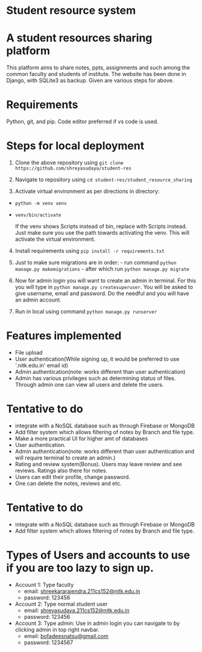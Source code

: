 # Student resource system

# A student resources sharing platform

This platform aims to share notes, ppts, assignments and such among the common faculty and students of institute. The website has been done in Django, with SQLite3 as backup.
Given are various steps for above.

# Requirements
Python, git, and pip.
Code editor preferred if vs code is used.

# Steps for local deployment

1. Clone the above repository using ```git clone https://github.com/shreyasudaya/student-res```

2. Navigate to repository using ```cd student-res/student_resource_sharing```

3. Activate virtual environment as per directions in directory:
  - ```python -m venv venv``` 
  - ```venv/bin/activate```

    If the venv shows Scripts instead of bin, replace with Scripts instead. Just make sure you use the path towards activating the venv.
    This will activate the virtual environment. 

4. Install requirements using ```pip install -r requirements.txt``` 

5. Just to make sure migrations are in order:
        - run command ```python manage.py makemigrations```
        - after which run ```python manage.py migrate```

6. Now for admin login you will want to create an admin in terminal. For this you will type in ```python manage.py createsuperuser```. You will be asked to give username, email and password. Do the needful and you will have an admin account.

7. Run in local using command ```python manage.py runserver```

# Features implemented

- File upload
- User authentication(While signing up, it would be preferred to use '.nitk.edu.in' email id)
- Admin authentication(note: works different than user authentication)
- Admin has various privileges such as determining status of files. Through admin one can view all users and delete the users.

# Tentative to do
- integrate with a NoSQL database such as through Firebase or MongoDB
- Add filter system which allows filtering of notes by Branch and file type.
- Make a more practical UI for higher amt of databases
- User authentication.
- Admin authentication(note: works different than user authentication and will require terminal to create an admin.)
- Rating and review system(Bonus). Users may leave review and see reviews. Ratings also there for notes.
- Users can edit their profile, change password.
- One can delete the notes, reviews and etc.
# Tentative to do

- integrate with a NoSQL database such as through Firebase or MongoDB
- Add filter system which allows filtering of notes by Branch and file type.

# Types of Users and accounts to use if you are too lazy to sign up.
- Account 1: Type faculty
  * email: shreekararajendra.211cs152@nitk.edu.in
  * password: 123456
- Account 2: Type normal student user
  * email: shreyasudaya.211cs152@nitk.edu.in
  * password: 123456
- Account 3: Type admin: Use in admin login you can navigate to by clicking admin in top right navbar.
  * email: bofadeesnatsu@gmail.com
  * password: 1234567
